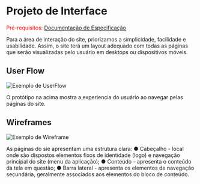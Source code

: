 
# Projeto de Interface

<span style="color:red">Pré-requisitos: <a href="2-Especificação do Projeto.md"> Documentação de Especificação</a></span>

Para a área de interação do site, priorizamos a simplicidade, facilidade e usabilidade. Assim, o site terá um layout adequado com todas as páginas que serão visualizadas pelo usuário em desktops ou dispositivos móveis.

## User Flow

![Exemplo de UserFlow](https://cdn.dribbble.com/users/1286672/screenshots/6442079/userflowsdrib.gif)

O protótipo na acima mostra a experiencia do usuário ao navegar pelas páginas do site. 



## Wireframes

![Exemplo de Wireframe](https://miro.medium.com/max/300/1*p7Ja4R0-B-8DPQZxAHTwLQ.png)

  As páginas  do sie apresentam uma estrutura clara:
●	Cabeçalho - local onde são dispostos elementos fixos de identidade (logo) e navegação principal do site (menu da aplicação);
●	Conteúdo - apresenta o conteúdo da tela em questão;
●	Barra lateral - apresenta os elementos de navegação secundária, geralmente associados aos elementos do bloco de conteúdo.
